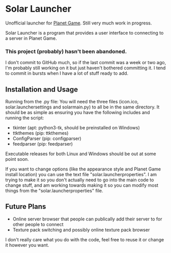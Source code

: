 # Solar Launcher
Unofficial launcher for [Planet Game](https://github.com/Jachdich/planet-client/).
Still very much work in progress.

Solar Launcher is a program that provides a user interface to connecting to a server in Planet Game.

### This project (probably) hasn't been abandoned. 
I don't commit to GitHub much, so if the last commit was a week or two ago, I'm probably still working on it but just haven't bothered committing it. I tend to commit in bursts when I have a lot of stuff ready to add.

## Installation and Usage
Running from the .py file:
You will need the three files (icon.ico, solar.launchersettings and solarmain.py) to all be in the same directory. It should be as simple as ensuring you have the following includes and running the script:

 - tkinter (apt: python3-tk, should be preinstalled on Windows)
 - ttkthemes (pip: ttkthemes)
 - ConfigParser (pip: configparser)
 - feedparser (pip: feedparser)
 
 Executable releases for both Linux and Windows should be out at some point soon.
 
 If you want to change options (like the appearance style and Planet Game install location) you can use the text file "solar.launcherproperties". I am trying to make it so you don't actually need to go into the main code to change stuff, and am working towards making it so you can modify most things from the "solar.launcherproperties" file.
 
## Future Plans
- Online server browser that people can publically add their server to for other people to connect
- Texture pack switching and possibly online texture pack browser
 
 I don't really care what you do with the code, feel free to reuse it or change it however you want.
